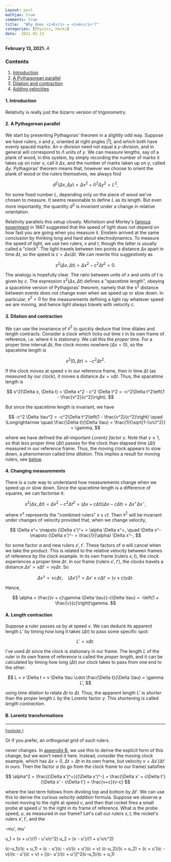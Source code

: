 ```yaml
---
Layout: post
mathjax: true
comments: true
title:  "Why does <i>E</i> = <i>mc</i>²?"
categories: [Physics, Hacks]
date:  2021-02-13
---
```


**February 13, 2021.** *A*

### Contents

1. <a href="#sec-1">Introduction</a>
2. <a href="#sec-2">A Pythagorean parallel</a>
3. <a href="#sec-3">Dilation and contraction</a>
4. <a href="#sec-4">Adding velocities</a>

#### 1. Introduction <a id="sec-1" name="sec-1"></a>

Relativity is really just the bizarro version of trigonometry.

#### 2. A Pythagorean parallel <a id="sec-2" name="sec-2"></a>

We start by presenting Pythagoras' theorem in a
slightly odd way.
Suppose we have rulers, $x$ and $y$, oriented at right angles
[<sup><a id="fnr.1" name="fnr.1" class="footref" href="#fn.1">1</a></sup>],
and which both have evenly spaced marks.
An $x$-division need not equal a $y$-division, and in general will
correspond to $\Lambda$ units of $y$.
We can measure lengths, say of a plank of wood, in this system, by
simply recording the number of marks it takes up on ruler $x$, call it
$\Delta x$, and the number of marks taken up on $y$, called $\Delta
y$.
Pythagoras’ theorem means that, however we choose to orient the plank
of wood or the rulers themselves, we always find

$$
d^2(\Delta x, \Delta y) = \Delta x^2 + \Lambda^2 \Delta y^2 = L^2,
$$

for some fixed number $L$, depending only on the piece of wood we've
chosen to measure.
It seems reasonable to define $L$ as its length.
But even more importantly, the quantity $d^2$ is *invariant* under a
change in relative orientation.

Relativity parallels this setup closely.
Michelson and Morley's
[famous experiment](https://en.wikipedia.org/wiki/Michelson%E2%80%93Morley_experiment)
in 1887 suggested that the speed of light does not depend on how fast
you are going when you measure it.
Einstein arrived at the same conclusion by thinking long and hard
about electrodynamics.
To measure the speed of light, we use two rulers, $x$ and $t$, though
the latter is usually called a "clock".
The light travels between two points a distance $\Delta x$ apart in
time $\Delta t$, so the speed is $c = \Delta x/\Delta t$.
We can rewrite this suggestively as

$$
s^2(\Delta x, \Delta t) = \Delta x^2 - c^2 \Delta t^2 = 0.
$$

The analogy is hopefully clear.
The ratio between units of $x$ and units of $t$ is given by $c$.
The expression $s^2(\Delta x, \Delta t)$ defines a "spacetime length",
obeying a spacetime version of Pythagoras' theorem, namely that the
$s^2$ distance between events does not change even when we speed up or
slow down.
In particular, $s^2 = 0$ for the measurements defining a light ray
whatever speed *we* are moving, and hence light always travels with
velocity $c$.

#### 3. Dilation and contraction <a id="sec-3" name="sec-3"></a>

We can use the invariance of $s^2$ to quickly deduce that time dilates
and length contracts.
Consider a clock which ticks out time $\tau$ in its own frame of
reference, i.e. where it is stationary.
We call this the *proper time*.
For a proper time interval $\Delta \tau$, the clock moves nowhere
($\Delta x= 0$), so
the spacetime length is

$$
s^2(0, \Delta \tau) = -c^2 \Delta \tau^2.
$$

If the clock moves at speed $v$ in our reference frame, then in time
$\Delta t$ (as measured by our clock), it moves a distance $\Delta x =
v \Delta t$.
Thus, the spacetime length is

$$
s^2(\Delta x, \Delta t) = \Delta x^2 - c^2 \Delta t^2 = -c^2\Delta
t^2\left(1 - \frac{v^2}{c^2}\right).
$$

But since the spacetime length is invariant, we have

$$
-c^2 \Delta \tau^2 = -c^2\Delta t^2\left(1 - \frac{v^2}{c^2}\right)
\quad \Longrightarrow \quad \frac{\Delta t}{\Delta \tau} =
\frac{1}{\sqrt{1-(v/c)^2}} = \gamma,
$$

where we have defined the all-important *Lorentz factor* $\gamma$.
Note that $\gamma \geq 1$, so that less proper time ($\Delta \tau$)
passes for the clock than elapsed time ($\Delta t$) measured in our reference frame.
Thus, the moving clock appears to slow down, a phenomenon called *time
dilation*.
This implies a result for moving rulers, see <a href="#sec-A">below</a>.

#### 4. Changing measurements <a id="sec-4" name="sec-4"></a>

There is a cute way to understand how measurements change when we
speed up or slow down.
Since the spacetime length is a difference of squares, we can
factorise it:

$$
s^2(\Delta x, \Delta t) = \Delta x^2 - c^2 \Delta t^2 = (\Delta x + c
\Delta t) (\Delta x - c \Delta t) = \Delta x^+ \Delta x^-,
$$

where $x^\pm$ represents the "combined rulers" $x \pm ct$.
Then $s^2$ will be invariant under changes of velocity provided that,
when we change velocity,

$$
\Delta x^+ \mapsto (\Delta x')^+ = \alpha \Delta x^+, \quad \Delta x^-
\mapsto (\Delta x')^- = \frac{1}{\alpha} \Delta x^-,
$$

for some factor $\alpha$ and new rulers $x', t'$. These factors of
$\alpha$ will cancel when we take the product.
This is related to the relative velocity between frames of reference
by the clock example.
In its own frame (rulers $x, t$), the clock experiences a proper time $\Delta \tau$.
In our frame (rulers $x', t'$), the clocks travels a distance $\Delta x'
= v \Delta t' = v\gamma \Delta \tau$.
So

$$
\Delta x^\pm = \pm c \Delta \tau, \quad (\Delta x')^\pm = \Delta x' \pm
c\Delta t' = (v \pm c)\gamma \Delta \tau.
$$

Hence,

$$
\alpha = \frac{(v + c)\gamma \Delta \tau}{-c\Delta \tau} =
-\left(1 + \frac{v}{c}\right)\gamma.
$$

<!-- https://www.feynmanlectures.caltech.edu/I_16.html -->

#### A. Length contraction <a id="sec-A" name="sec-A"></a>

Suppose a ruler passes us by at speed $v$.
We can deduce its apparent length $L'$ by timing how long it takes
($\Delta \tau$) to pass some specific spot:

$$
L' = v\Delta \tau.
$$

I've used $\Delta \tau$ since the clock is stationary in our frame.
The length $L$ of the ruler in its own frame of reference is called
the *proper length*, and it can be calculated by timing how long
($\Delta t$) our clock takes to pass from one end to the other:

$$
L = v \Delta t = v \Delta \tau \cdot \frac{\Delta t}{\Delta \tau} =
\gamma L',
$$

using time dilation to relate $\Delta \tau$ to $\Delta t$.
Thus, the apparent length $L'$ is *shorter* than the proper length $L$ by
the Lorentz factor $\gamma$.
This shortening is called *length contraction*.

#### B. Lorentz transformations <a id="sec-B" name="sec-B"></a>

---

<div class="footdef"><sup><a id="fn.1" name="fn.1" class="footnum"
href="#fnr.1">Footnote 1</a></sup> <p class="footpara">
Or if you prefer, an orthogonal grid of such rulers.
</p></div>

never changes.
In <a href="#sec-B">appendix B</a>, we use this to derive the explicit
form of this change, but we won't need it here.
Instead, consider the moving clock example, which has $\Delta x = 0$,
$\Delta t = \Delta \tau$ in its own frame, but velocity $v = \Delta
x'/\Delta t'$ in ours.
Then the factor $\alpha$ (to go from the clock frame to our frame)
satisfies

$$
\alpha^2 = \frac{(\Delta x')^+}{(\Delta x')^-} = \frac{\Delta x' +
c\Delta t'}{\Delta x' - c\Delta t'} = \frac{v+c}{v-c}
$$

where the last term follows from dividing top and bottom by $\Delta t'$.
We can use this to derive the curious *velocity addition* formula.
Suppose we observe a rocket moving to the right at
speed $v$, and then that rocket fires a small probe at speed $u'$ to
the right in its frame of reference.
What is the probe speed, $u$, as measured in our frame?
Let's call our rulers $x, t$, the rocket's rulers $x', t'$, and the 

-mu', mu'

u_1 = (v + u')/(1 - u'v/c^2)
u_2 = (v - u')/(1 + u'v/c^2)

(c-u_1)/(c + u_1) = (c - u')(c - v)/(c + u')(c + v)
(c-u_2)/(c + u_2) = (c + u')(c - v)/(c - u')(c + v)
= [(c- u')/(c + u')]^2(c-u_1)/(c + u_1)
